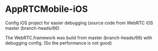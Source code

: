 # AppRTCMobile-iOS
Config iOS project for easier debugging (source code from WebRTC iOS master (branch-heads/66)

The WebRTC.framework was build from master (branch-heads/66) with debugging config. (So the performance is not good)